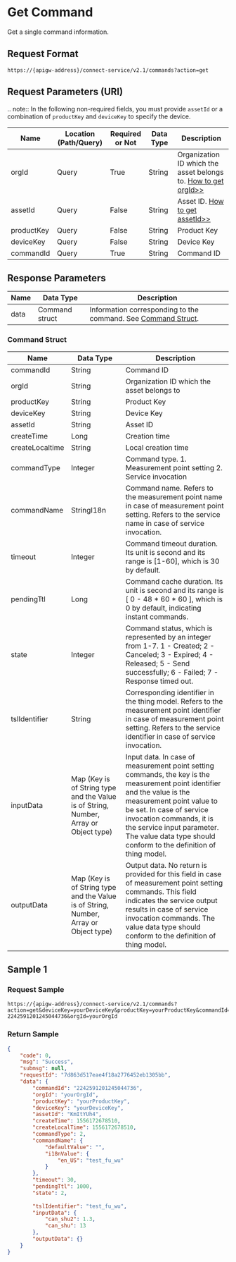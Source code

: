 # Get Command



Get a single command information.

## Request Format

```
https://{apigw-address}/connect-service/v2.1/commands?action=get
```

## Request Parameters (URI)

.. note:: In the following non-required fields, you must provide ``assetId`` or a combination of ``productKey`` and ``deviceKey`` to specify the device.

>>>>>>>>>>>>>>>>>>>>>>>>>>>>>>>>>>>>>>>>>>>>>>>>>>>>>>>>>

| Name | Location (Path/Query) | Required or Not | Data Type | Description |
|---------------|------------------|----------|-----------|--------------|
| orgId         | Query            | True     | String    | Organization ID which the asset belongs to. [How to get orgId>>](/docs/api/en/latest/api_faqs#how-to-get-organization-id-orgid-orgid)                |
| assetId  | Query            | False   | String         | Asset ID. [How to get assetId>>](/docs/api/en/latest/api_faqs.html#how-to-get-asset-id-assetid-assetid) |
| productKey | Query          | False       | String       | Product Key     |
| deviceKey | Query           | False      | String       | Device Key         |
| commandId | Query         | True     | String          | Command ID          |

## Response Parameters

| Name | Data Type | Description |
|-------------|-------------------|-----------------------------|
| data |    Command struct        | Information corresponding to the command. See [Command Struct](/docs/api/en/latest/connect/get_command.html#command-struct-command). |

### Command Struct <Command>

| Name | Data Type     | Description          |
|-----------------|---------------------------|----------------|
| commandId  | String| Command ID|
| orgId          | String    | Organization ID which the asset belongs to  |
| productKey | String          | Product Key     |
| deviceKey | String         | Device Key         |
| assetId  | String         |Asset ID|
| createTime      | Long                            | Creation time                                             |
| createLocaltime | String| Local creation time|
| commandType     | Integer| Command type. 1.  Measurement point setting  2. Service invocation|
| commandName     | StringI18n| Command name. Refers to the measurement point name in case of measurement point setting. Refers to the service name in case of service invocation. |
| timeout         | Integer| Command timeout duration. Its unit is second and its range is [1-60], which is 30 by default.|
| pendingTtl      | Long| Command cache duration. Its unit is second and its range is [ 0 - 48 * 60 * 60 ], which is 0 by default, indicating instant commands.|
| state           | Integer| Command status, which is represented by an integer from 1-7.  1 -  Created; 2 - Canceled; 3 - Expired; 4 - Released; 5 - Send successfully; 6 - Failed; 7 - Response timed out. |
| tslIdentifier   | String| Corresponding identifier in the thing model. Refers to the measurement point identifier in case of measurement point setting. Refers to the service identifier in case of service invocation. |
| inputData       | Map (Key is of String type and the Value is of String, Number, Array or Object type) | Input data. In case of measurement point setting commands, the key is the measurement point identifier and the value is the measurement point value to be set. In case of service invocation commands, it is the service input parameter. The value data type should conform to the definition of thing model. |
| outputData      | Map (Key is of String type and the Value is of String, Number, Array or Object type) | Output data. No return is provided for this field in case of measurement point setting commands. This field indicates the service output results in case of service invocation commands. The value data type should conform to the definition of thing model. |




## Sample 1

### Request Sample

```
https://{apigw-address}/connect-service/v2.1/commands?action=get&deviceKey=yourDeviceKey&productKey=yourProductKey&commandId= 2242591201245044736&orgId=yourOrgId
```

### Return Sample

```json
{
    "code": 0,
    "msg": "Success",
    "submsg": null,
    "requestId": "7d863d517eae4f18a2776452eb1305bb",
    "data": {
        "commandId": "2242591201245044736",
        "orgId": "yourOrgId",
        "productKey": "yourProductKey",
        "deviceKey": "yourDeviceKey",
        "assetId": "KmItYUh4",
        "createTime": 1556172678510,
        "createLocalTime": 1556172678510,
        "commandType": 2,
        "commandName": {
            "defaultValue": "",
            "i18nValue": {
                "en_US": "test_fu_wu"
            }
        },
        "timeout": 30,
        "pendingTtl": 1000,
        "state": 2,
       
        "tslIdentifier": "test_fu_wu",
        "inputData": {
            "can_shu2": 1.3,
            "can_shu": 13
        },
        "outputData": {}
    }
}
```

